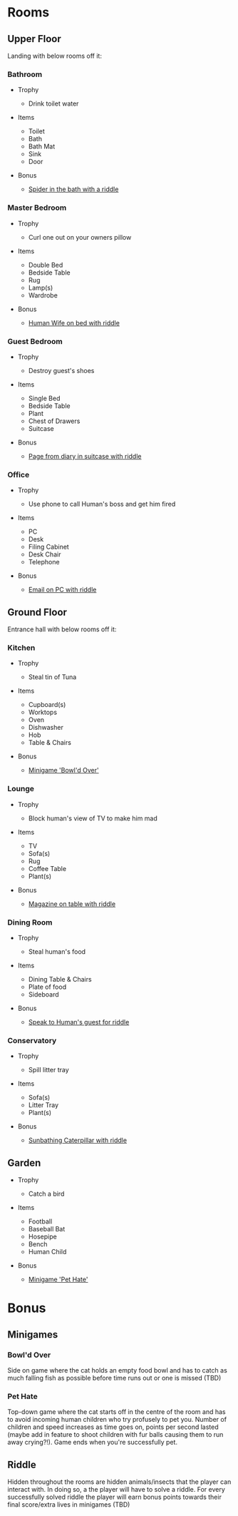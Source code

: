 # Rooms

## Upper Floor
Landing with below rooms off it:

### Bathroom
- Trophy
  * Drink toilet water

- Items
  * Toilet
  * Bath
  * Bath Mat
  * Sink
  * Door

- Bonus
  * [Spider in the bath with a riddle](#Riddle)

### Master Bedroom
- Trophy
  * Curl one out on your owners pillow

- Items
  * Double Bed
  * Bedside Table
  * Rug
  * Lamp(s)
  * Wardrobe

- Bonus
  * [Human Wife on bed with riddle](#Riddle)

### Guest Bedroom
- Trophy
  * Destroy guest's shoes

- Items
  * Single Bed
  * Bedside Table
  * Plant
  * Chest of Drawers
  * Suitcase

- Bonus
  * [Page from diary in suitcase with riddle](#Riddle)

### Office
- Trophy
  * Use phone to call Human's boss and get him fired

- Items
  * PC
  * Desk
  * Filing Cabinet
  * Desk Chair
  * Telephone

- Bonus
  * [Email on PC with riddle](#Riddle)

## Ground Floor
Entrance hall with below rooms off it:

### Kitchen
- Trophy
  * Steal tin of Tuna

- Items
  * Cupboard(s)
  * Worktops
  * Oven
  * Dishwasher
  * Hob
  * Table & Chairs

- Bonus
  * [Minigame 'Bowl'd Over'](#Minigames)

### Lounge
- Trophy
  * Block human's view of TV to make him mad

- Items
  * TV
  * Sofa(s)
  * Rug
  * Coffee Table
  * Plant(s)

- Bonus
  * [Magazine on table with riddle](#Riddle)

### Dining Room
- Trophy
  * Steal human's food

- Items
  * Dining Table & Chairs
  * Plate of food
  * Sideboard

- Bonus
  * [Speak to Human's guest for riddle](#Riddle)

### Conservatory
- Trophy
  * Spill litter tray

- Items
  * Sofa(s)
  * Litter Tray
  * Plant(s)

- Bonus
  * [Sunbathing Caterpillar with riddle](#Riddle)

## Garden
- Trophy
  * Catch a bird

- Items
  * Football
  * Baseball Bat
  * Hosepipe
  * Bench
  * Human Child
  
- Bonus
  * [Minigame 'Pet Hate'](#Minigame)


# Bonus
## Minigames
### Bowl'd Over
Side on game where the cat holds an empty food bowl and has to catch as much
falling fish as possible before time runs out or one is missed (TBD)

### Pet Hate
Top-down game where the cat starts off in the centre of the room and has to
avoid incoming human children who try profusely to pet you. Number of children
and speed increases as time goes on, points per second lasted (maybe add in
feature to shoot children with fur balls causing them to run away crying?!).
Game ends when you're successfully pet.

## Riddle
Hidden throughout the rooms are hidden animals/insects that the player can
interact with. In doing so, a the player will have to solve a riddle. For every
successfully solved riddle the player will earn bonus points towards their
final score/extra lives in minigames (TBD)
